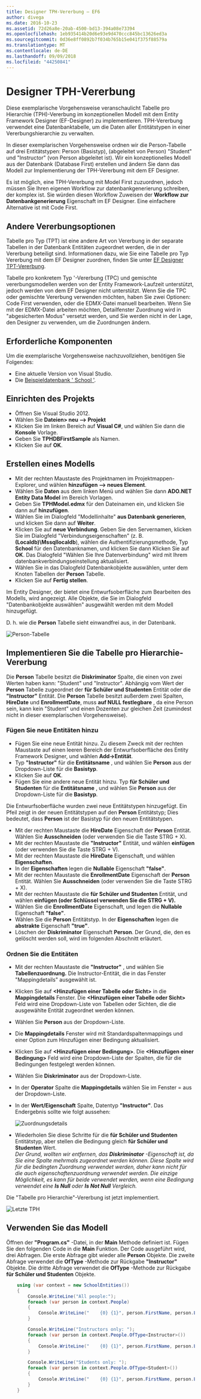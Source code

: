 ```yaml
---
title: Designer TPH-Vererbung – EF6
author: divega
ms.date: 2016-10-23
ms.assetid: 72d26a8e-20ab-4500-bd13-394a08e73394
ms.openlocfilehash: 1eb935414b20d6e93e9d470ccc845bc13626ed3a
ms.sourcegitcommit: 0d36e8ff0892b7f034b765b15e041f375f88579a
ms.translationtype: MT
ms.contentlocale: de-DE
ms.lasthandoff: 09/09/2018
ms.locfileid: "44250841"
---
```

# <a name="designer-tph-inheritance"></a>Designer TPH-Vererbung
Diese exemplarische Vorgehensweise veranschaulicht Tabelle pro Hierarchie (TPH)-Vererbung im konzeptionellen Modell mit dem Entity Framework Designer (EF-Designer) zu implementieren. TPH-Vererbung verwendet eine Datenbanktabelle, um die Daten aller Entitätstypen in einer Vererbungshierarchie zu verwalten.

In dieser exemplarischen Vorgehensweise ordnen wir die Person-Tabelle auf drei Entitätstypen: Person (Basistyp), (abgeleitet von Person) "Student" und "Instructor" (von Person abgeleitet ist). Wir ein konzeptionelles Modell aus der Datenbank (Database First) erstellen und ändern Sie dann das Modell zur Implementierung der TPH-Vererbung mit dem EF Designer.

Es ist möglich, eine TPH-Vererbung mit Model First zuzuordnen, jedoch müssen Sie Ihren eigenen Workflow zur datenbankgenerierung schreiben, der komplex ist. Sie würden diesen Workflow Zuweisen der **Workflow zur Datenbankgenerierung** Eigenschaft im EF Designer. Eine einfachere Alternative ist mit Code First.

## <a name="other-inheritance-options"></a>Andere Vererbungsoptionen

Tabelle pro Typ (TPT) ist eine andere Art von Vererbung in der separate Tabellen in der Datenbank Entitäten zugeordnet werden, die in der Vererbung beteiligt sind.  Informationen dazu, wie Sie eine Tabelle pro Typ Vererbung mit dem EF Designer zuordnen, finden Sie unter [EF Designer TPT-Vererbung](~/ef6/modeling/designer/inheritance/tpt.md).

Tabelle pro konkretem Typ '-Vererbung (TPC) und gemischte vererbungsmodellen werden von der Entity Framework-Laufzeit unterstützt, jedoch werden von dem EF Designer nicht unterstützt. Wenn Sie die TPC oder gemischte Vererbung verwenden möchten, haben Sie zwei Optionen: Code First verwenden, oder die EDMX-Datei manuell bearbeiten. Wenn Sie mit der EDMX-Datei arbeiten möchten, Detailfenster Zuordnung wird in "abgesicherten Modus" versetzt werden, und Sie werden nicht in der Lage, den Designer zu verwenden, um die Zuordnungen ändern.

## <a name="prerequisites"></a>Erforderliche Komponenten

Um die exemplarische Vorgehensweise nachzuvollziehen, benötigen Sie Folgendes:

- Eine aktuelle Version von Visual Studio.
- Die [Beispieldatenbank ' School '](~/ef6/resources/school-database.md).

## <a name="set-up-the-project"></a>Einrichten des Projekts

-   Öffnen Sie Visual Studio 2012.
-   Wählen Sie **Dateien&gt; neu –&gt; Projekt**
-   Klicken Sie im linken Bereich auf **Visual C\#**, und wählen Sie dann die **Konsole** Vorlage.
-   Geben Sie **TPHDBFirstSample** als Namen.
-   Klicken Sie auf **OK**.

## <a name="create-a-model"></a>Erstellen eines Modells

-   Mit der rechten Maustaste des Projektnamen im Projektmappen-Explorer, und wählen **hinzufügen –&gt; neues Element**.
-   Wählen Sie **Daten** aus dem linken Menü und wählen Sie dann **ADO.NET Entity Data Model** im Bereich Vorlagen.
-   Geben Sie **TPHModel.edmx** für den Dateinamen ein, und klicken Sie dann auf **hinzufügen**.
-   Wählen Sie im Dialogfeld "Modellinhalte" **aus Datenbank generieren**, und klicken Sie dann auf **Weiter**.
-   Klicken Sie auf **neue Verbindung**.
    Geben Sie den Servernamen, klicken Sie im Dialogfeld "Verbindungseigenschaften" (z. B. **(Localdb)\\Mssqllocaldb**), wählen die Authentifizierungsmethode, Typ **School** für den Datenbanknamen, und klicken Sie dann Klicken Sie auf **OK**.
    Das Dialogfeld "Wählen Sie Ihre Datenverbindung" wird mit Ihrem datenbankverbindungseinstellung aktualisiert.
-   Wählen Sie in das Dialogfeld Datenbankobjekte auswählen, unter dem Knoten Tabellen der **Person** Tabelle.
-   Klicken Sie auf **Fertig stellen**.

Im Entity Designer, der bietet eine Entwurfsoberfläche zum Bearbeiten des Modells, wird angezeigt. Alle Objekte, die Sie im Dialogfeld "Datenbankobjekte auswählen" ausgewählt werden mit dem Modell hinzugefügt.

D. h. wie die **Person** Tabelle sieht einwandfrei aus, in der Datenbank.

![Person-Tabelle](~/ef6/media/persontable.png) 

## <a name="implement-table-per-hierarchy-inheritance"></a>Implementieren Sie die Tabelle pro Hierarchie-Vererbung

Die **Person** Tabelle besitzt die **Diskriminator** Spalte, die einen von zwei Werten haben kann: "Student" und "Instructor". Abhängig vom Wert der **Person** Tabelle zugeordnet der **für Schüler und Studenten** Entität oder die **"Instructor"** Entität. Die **Person** Tabelle besitzt außerdem zwei Spalten, **HireDate** und **EnrollmentDate**, muss **auf NULL festlegbare** , da eine Person sein, kann kein "Student" und einen Dozenten zur gleichen Zeit (zumindest nicht in dieser exemplarischen Vorgehensweise).

### <a name="add-new-entities"></a>Fügen Sie neue Entitäten hinzu

-   Fügen Sie eine neue Entität hinzu.
    Zu diesem Zweck mit der rechten Maustaste auf einen leeren Bereich der Entwurfsoberfläche des Entity Framework Designer, und wählen **Add-&gt;Entität**.
-   Typ **"Instructor"** für die **Entitätsname** , und wählen Sie **Person** aus der Dropdown-Liste für die **Basistyp**.
-   Klicken Sie auf **OK**.
-   Fügen Sie eine andere neue Entität hinzu. Typ **für Schüler und Studenten** für die **Entitätsname** , und wählen Sie **Person** aus der Dropdown-Liste für die **Basistyp**.

Die Entwurfsoberfläche wurden zwei neue Entitätstypen hinzugefügt. Ein Pfeil zeigt in der neuen Entitätstypen auf den **Person** Entitätstyp; Dies bedeutet, dass **Person** ist der Basistyp für den neuen Entitätstypen.

-   Mit der rechten Maustaste die **HireDate** Eigenschaft der **Person** Entität. Wählen Sie **Ausschneiden** (oder verwenden Sie die Taste STRG + X).
-   Mit der rechten Maustaste die **"Instructor"** Entität, und wählen **einfügen** (oder verwenden Sie die Taste STRG + V).
-   Mit der rechten Maustaste die **HireDate** Eigenschaft, und wählen **Eigenschaften**.
-   In der **Eigenschaften** legen die **Nullable** Eigenschaft **"false"**.
-   Mit der rechten Maustaste die **EnrollmentDate** Eigenschaft der **Person** Entität. Wählen Sie **Ausschneiden** (oder verwenden Sie die Taste STRG + X).
-   Mit der rechten Maustaste die **für Schüler und Studenten** Entität, und wählen **einfügen (oder Schlüssel verwenden Sie die STRG + V).**
-   Wählen Sie die **EnrollmentDate** Eigenschaft, und legen die **Nullable** Eigenschaft **"false"**.
-   Wählen Sie die **Person** Entitätstyp. In der **Eigenschaften** legen die **abstrakte** Eigenschaft **"true"**.
-   Löschen der **Diskriminator** Eigenschaft **Person**. Der Grund, die, den es gelöscht werden soll, wird im folgenden Abschnitt erläutert.

### <a name="map-the-entities"></a>Ordnen Sie die Entitäten

-   Mit der rechten Maustaste die **"Instructor"** , und wählen Sie **Tabellenzuordnung.**
    Die Instructor-Entität, die in das Fenster "Mappingdetails" ausgewählt ist.
-   Klicken Sie auf **&lt;Hinzufügen einer Tabelle oder Sicht&gt;** in die **Mappingdetails** Fenster.
    Die **&lt;Hinzufügen einer Tabelle oder Sicht&gt;** Feld wird eine Dropdown-Liste von Tabellen oder Sichten, die die ausgewählte Entität zugeordnet werden können.
-   Wählen Sie **Person** aus der Dropdown-Liste.
-   Die **Mappingdetails** Fenster wird mit Standardspaltenmappings und einer Option zum Hinzufügen einer Bedingung aktualisiert.
-   Klicken Sie auf  **&lt;Hinzufügen einer Bedingung&gt;**.
    Die **&lt;Hinzufügen einer Bedingung&gt;** Feld wird eine Dropdown-Liste der Spalten, die für die Bedingungen festgelegt werden können.
-   Wählen Sie **Diskriminator** aus der Dropdown-Liste.
-   In der **Operator** Spalte die **Mappingdetails** wählen Sie im Fenster = aus der Dropdown-Liste.
-   In der **Wert/Eigenschaft** Spalte, Datentyp **"Instructor"**. Das Endergebnis sollte wie folgt aussehen:

    ![Zuordnungsdetails](~/ef6/media/mappingdetails2.png)

-   Wiederholen Sie diese Schritte für die **für Schüler und Studenten** Entitätstyp, aber stellen die Bedingung gleich **für Schüler und Studenten** Wert.  
    *Der Grund, wollten wir entfernen, das **Diskriminator** -Eigenschaft ist, da Sie eine Spalte mehrmals zugeordnet werden können. Diese Spalte wird für die bedingten Zuordnung verwendet werden, daher kann nicht für die auch eigenschaftenzuordnung verwendet werden. Die einzige Möglichkeit, es kann für beide verwendet werden, wenn eine Bedingung verwendet eine **Is Null** oder **Is Not Null** Vergleich.*

Die "Tabelle pro Hierarchie"-Vererbung ist jetzt implementiert.

![Letzte TPH](~/ef6/media/finaltph.png)

## <a name="use-the-model"></a>Verwenden Sie das Modell

Öffnen der **"Program.cs"** -Datei, in der **Main** Methode definiert ist. Fügen Sie den folgenden Code in die **Main** Funktion. Der Code ausgeführt wird, drei Abfragen. Die erste Abfrage gibt wieder alle **Person** Objekte. Die zweite Abfrage verwendet die **OfType** -Methode zur Rückgabe **"Instructor"** Objekte. Die dritte Abfrage verwendet die **OfType** -Methode zur Rückgabe **für Schüler und Studenten** Objekte.

``` csharp
    using (var context = new SchoolEntities())
    {
        Console.WriteLine("All people:");
        foreach (var person in context.People)
        {
            Console.WriteLine("    {0} {1}", person.FirstName, person.LastName);
        }

        Console.WriteLine("Instructors only: ");
        foreach (var person in context.People.OfType<Instructor>())
        {
            Console.WriteLine("    {0} {1}", person.FirstName, person.LastName);
        }

        Console.WriteLine("Students only: ");
        foreach (var person in context.People.OfType<Student>())
        {
            Console.WriteLine("    {0} {1}", person.FirstName, person.LastName);
        }
    }
```
